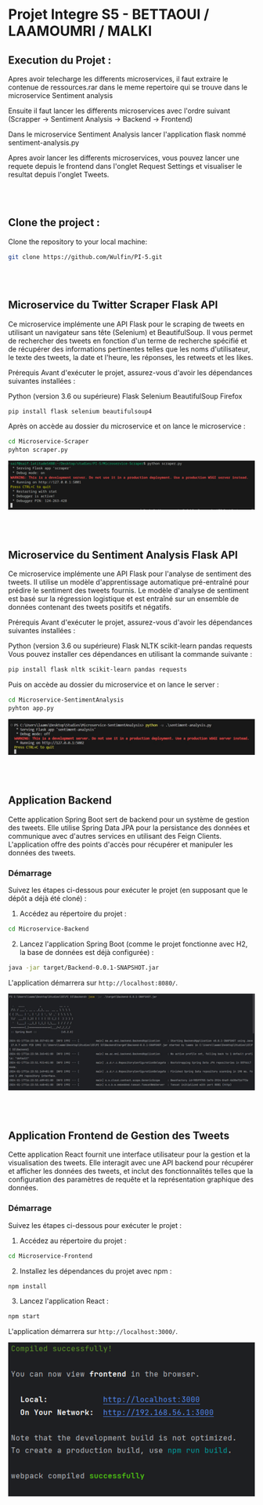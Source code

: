 # Projet Integre S5 - BETTAOUI / LAAMOUMRI / MALKI

## Execution du Projet :

Apres avoir telecharge les differents microservices, il faut extraire le contenue de ressources.rar dans le meme repertoire qui se trouve dans le microservice Sentiment analysis

Ensuite il faut lancer les differents microservices avec l'ordre suivant (Scrapper -> Sentiment Analysis -> Backend -> Frontend)

Dans le microservice Sentiment Analysis lancer l'application flask nommé sentiment-analysis.py

Apres avoir lancer les differents microservices, vous pouvez lancer une requete depuis le frontend dans l'onglet Request Settings et visualiser le resultat depuis l'onglet Tweets.

<br>
<br>

## Clone the project :

Clone the repository to your local machine:

```bash
git clone https://github.com/Wulfin/PI-5.git
```

<br>
<br>

## Microservice du Twitter Scraper Flask API

Ce microservice implémente une API Flask pour le scraping de tweets en utilisant un navigateur sans tête (Selenium) et BeautifulSoup. Il vous permet de rechercher des tweets en fonction d'un terme de recherche spécifié et de récupérer des informations pertinentes telles que les noms d'utilisateur, le texte des tweets, la date et l'heure, les réponses, les retweets et les likes.

Prérequis
Avant d'exécuter le projet, assurez-vous d'avoir les dépendances suivantes installées :

  Python (version 3.6 ou supérieure)
  Flask
  Selenium
  BeautifulSoup
  Firefox 

```bash
pip install flask selenium beautifulsoup4
```

Après on accède au dossier du microservice et on lance le microservice :
```bash
cd Microservice-Scraper
pyhton scraper.py
```
![Scraper server](screenshots/screenshot1.png)

<br>
<br>

## Microservice du Sentiment Analysis Flask API
Ce microservice implémente une API Flask pour l'analyse de sentiment des tweets. Il utilise un modèle d'apprentissage automatique pré-entraîné pour prédire le sentiment des tweets fournis. Le modèle d'analyse de sentiment est basé sur la régression logistique et est entraîné sur un ensemble de données contenant des tweets positifs et négatifs.

Prérequis
Avant d'exécuter le projet, assurez-vous d'avoir les dépendances suivantes installées :

Python (version 3.6 ou supérieure)
Flask
NLTK
scikit-learn
pandas
requests
Vous pouvez installer ces dépendances en utilisant la commande suivante :
```bash
pip install flask nltk scikit-learn pandas requests
```
Puis on accède au dossier du microservice et on lance le server :
```bash
cd Microservice-SentimentAnalysis
pyhton app.py
```
![Sentiment Analysis server](screenshots/screenshot2.png)

<br>
<br>

## Application Backend

Cette application Spring Boot sert de backend pour un système de gestion des tweets. Elle utilise Spring Data JPA pour la persistance des données et communique avec d'autres services en utilisant des Feign Clients. L'application offre des points d'accès pour récupérer et manipuler les données des tweets.

### Démarrage

Suivez les étapes ci-dessous pour exécuter le projet (en supposant que le dépôt a déjà été cloné) :

1. Accédez au répertoire du projet :

```bash
cd Microservice-Backend
```

2. Lancez l'application Spring Boot (comme le projet fonctionne avec H2, la base de données est déjà configurée) :

```bash
java -jar target/Backend-0.0.1-SNAPSHOT.jar
```

L'application démarrera sur `http://localhost:8080/`.

![Serveur Backend](screenshots/screenshotSpring.jpg)

<br>
<br>

## Application Frontend de Gestion des Tweets

Cette application React fournit une interface utilisateur pour la gestion et la visualisation des tweets. Elle interagit avec une API backend pour récupérer et afficher les données des tweets, et inclut des fonctionnalités telles que la configuration des paramètres de requête et la représentation graphique des données.

### Démarrage

Suivez les étapes ci-dessous pour exécuter le projet :

1. Accédez au répertoire du projet :

```bash
cd Microservice-Frontend
```

2. Installez les dépendances du projet avec npm :

```bash
npm install
```

3. Lancez l'application React :

```bash
npm start
```

L'application démarrera sur `http://localhost:3000/`.

![Serveur Frontend](screenshots/Frontend.png)
